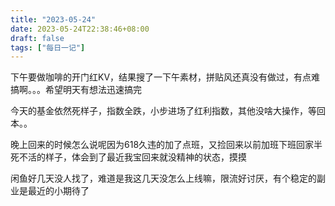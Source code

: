 ```yaml
---
title: "2023-05-24"
date: 2023-05-24T22:38:46+08:00
draft: false
tags: ["每日一记"]
---
```


下午要做咖啡的开门红KV，结果搜了一下午素材，拼贴风还真没有做过，有点难搞啊。。。希望明天有想法迅速搞完


今天的基金依然死样子，指数全跌，小步进场了红利指数，其他没啥大操作，等回本。。


晚上回来的时候怎么说呢因为618久违的加了点班，又捡回来以前加班下班回家半死不活的样子，体会到了最近我宝回来就没精神的状态，摸摸


闲鱼好几天没人找了，难道是我这几天没怎么上线嘛，限流好讨厌，有个稳定的副业是最近的小期待了

